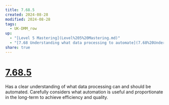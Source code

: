 ```yaml
---
title: 7.68.5
created: 2024-08-28
modified: 2024-08-28
tags:
  - UK-DMM_row
up:
  - "[Level 5 Mastering](Level%205%20Mastering.md)"
  - "[7.68 Understanding what data processing to automate](7.68%20Understanding%20what%20data%20processing%20to%20automate.md)"
share: true
---
```

# [7.68.5](7.68.5.md)

Has a clear understanding of what data processing can and should be automated. Carefully considers what automation is useful and proportionate in the long-term to achieve efficiency and quality.
